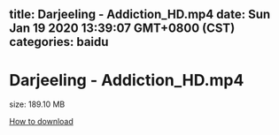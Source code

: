 
title: Darjeeling - Addiction_HD.mp4
date: Sun Jan 19 2020 13:39:07 GMT+0800 (CST)    
categories: baidu
---

# Darjeeling - Addiction_HD.mp4
size: 189.10 MB
 
 

[How to download](https://bpcam.bemobtrk.com/go/2ceec3aa-1ca2-46d6-b9ff-aaa5c184517c?jno=4259)